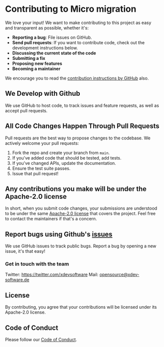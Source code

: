 # Contributing to Micro migration

We love your input! We want to make contributing to this project as easy and transparent as possible, whether it's:

- **Reporting a bug**:  File issues on GitHub.
- **Send pull requests**: If you want to contribute code, check out the development instructions below.
- **Discussing the current state of the code**
- **Submitting a fix**
- **Proposing new features**
- **Becoming a maintainer**

We encourage you to read the [contribution instructions by GitHub](https://guides.github.com/activities/contributing-to-open-source/#contributing) also.

## We Develop with Github

We use GitHub to host code, to track issues and feature requests, as well as accept pull requests.

## All Code Changes Happen Through Pull Requests

Pull requests are the best way to propose changes to the codebase. We actively welcome your pull requests:

1. Fork the repo and create your branch from `main`.
2. If you've added code that should be tested, add tests.
3. If you've changed APIs, update the documentation.
4. Ensure the test suite passes.
5. Issue that pull request!

## Any contributions you make will be under the Apache-2.0 license

In short, when you submit code changes, your submissions are understood to be under the same [Apache-2.0 license](https://github.com/xdev-software/micro-migration/blob/main/LICENSE) that covers the project. Feel free to contact the maintainers if that's a concern.

## Report bugs using Github's [issues](https://github.com/xdev-software/micro-migration/issues)

We use GitHub issues to track public bugs. Report a bug by opening a new issue, it's that easy!

### Get in touch with the team

Twitter: https://twitter.com/xdevsoftware
Mail: opensource@xdev-software.de

## License

By contributing, you agree that your contributions will be licensed under its Apache-2.0 license.

## Code of Conduct

Please follow our [Code of Conduct](CODE_OF_CONDUCT.md).